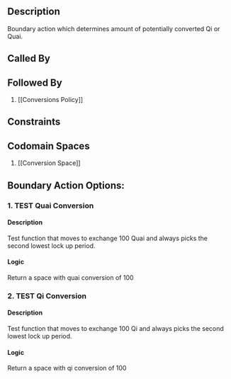 ## Description

Boundary action which determines amount of potentially converted Qi or Quai.
## Called By

## Followed By
1. [[Conversions Policy]]

## Constraints

## Codomain Spaces
1. [[Conversion Space]]

## Boundary Action Options:
### 1. TEST Quai Conversion
#### Description
Test function that moves to exchange 100 Quai and always picks the second lowest lock up period.
#### Logic
Return a space with quai conversion of 100

### 2. TEST Qi Conversion
#### Description
Test function that moves to exchange 100 Qi and always picks the second lowest lock up period.
#### Logic
Return a space with qi conversion of 100

